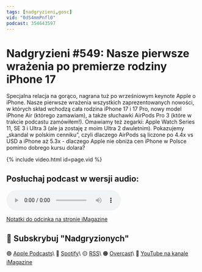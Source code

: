 ```yaml
---
tags: [nadgryzieni,gosc]
vid: "0dS4mmPnfl0"
podcast: 354643597
---
```


# Nadgryzieni #549: Nasze pierwsze wrażenia po premierze rodziny iPhone 17

Specjalna relacja na gorąco, nagrana tuż po wrześniowym keynote Apple o iPhone. Nasze pierwsze wrażenia wszystkich zaprezentowanych nowości, w których skład wchodzą cała rodzina iPhone 17 i 17 Pro, nowy model iPhone Air (którego zamawiam), a także słuchawki AirPods Pro 3 (które w trakcie podcastu zamówiłem!). Omawiamy też zegarki: Apple Watch Series 11, SE 3 i Ultra 3 (ale ja zostaję z moim Ultra 2 dwuletnim). Pokazujemy „skandal w polskim cenniku”, czyli dlaczego AirPods są liczone po 4.4x vs USD a iPhone aż 5.3x - dlaczego Apple nie obniża cen iPhone w Polsce pomimo dobrego kursu dolara?

{% include video.html id=page.vid %}

<!--More-->

## Posłuchaj podcast w wersji audio:

<audio controls>
<source src="https://media.blubrry.com/nadgryzieni/imagazine.stronazen.pl/nadgryzieni/Nadgryzieni-Odcinek-549.mp3" type="audio/mpeg">
</audio>



[Notatki do odcinka na stronie iMagazine](https://imagazine.pl/2025/09/10/549-nasze-pierwsze-wrazenia-po-premierze-rodziny-iphone-17-nadgryzieni/)

## 🍎 Subskrybuj "Nadgryzionych"

🟣 [Apple Podcasts](https://podcasts.apple.com/pl/podcast/nadgryzieni-rozmowy-nie-tylko-o-tech/id354643597)\\
🔵 [Spotify](https://open.spotify.com/show/5KtWAdPjRr6X0oXHV0FqVf)\\
🟡 [RSS](https://retrorocketnetwork.pl/category/nadgryzieni-rss/feed/)\\
🟠 [Overcast](https://overcast.fm/itunes354643597/nadgryzieni-rozmowy-nie-tylko-o-apple)\\
🔴 [YouTube na kanale iMagazine](https://www.youtube.com/@imagazinepl/podcasts)

<!--podcast: 354643597-->

[n]: https://michael.gratis/nozbe_pl
[np]: https://michael.gratis/nozbepersonal_pl
